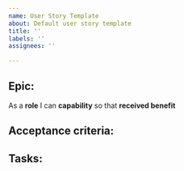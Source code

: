 ```yaml
---
name: User Story Template
about: Default user story template
title: ''
labels: ''
assignees: ''

---
```


## Epic: 

As a **role** I can **capability** so that **received benefit**

## Acceptance criteria:


## Tasks:
